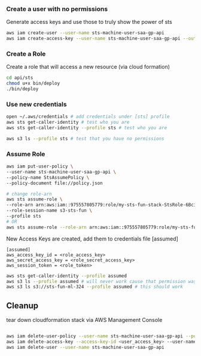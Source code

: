 ### Create a user with no permissions
Generate access keys and use those to truly show the power of sts

```sh
aws iam create-user --user-name sts-machine-user-saa-gp-api
aws iam create-access-key --user-name sts-machine-user-saa-gp-api --output table
```

### Create a Role
Create a role that will access a new resource (via cloud formation)
```sh
cd api/sts
chmod u+x bin/deploy
./bin/deploy
```

### Use new credentials 
```sh
open ~/.aws/credentials # add credentials under [sts] profile
aws sts get-caller-identity # test who you are
aws sts get-caller-identity --profile sts # test who you are

aws s3 ls --profile sts # test that you have no permissions
```

### Assume Role
```sh
aws iam put-user-policy \
--user-name sts-machine-user-saa-gp-api \
--policy-name StsAssumePolicy \
--policy-document file://policy.json
```

```sh
# change role-arn
aws sts assume-role \
--role-arn arn:aws:iam::975557805779:role/my-sts-fun-stack-StsRole-6Bci5ug79hik \ 
--role-session-name s3-sts-fun \
--profile sts
# OR 
aws sts assume-role --role-arn arn:aws:iam::975557805779:role/my-sts-fun-stack-StsRole-6Bci5ug79hik --role-session-name s3-sts-fun --profile sts

```


New Access Keys are created, add them to credentials file [assumed]
```
[assumed]
aws_access_key_id = <role_access_key>
aws_secret_access_key = <role_secret_access_key>
aws_session_token = <role_token>
```

```sh
aws sts get-caller-identity --profile assumed
aws s3 ls --profile assumed # will never work cause that permission wasn't granted for all buckets
aws s3 ls s3://sts-fun-ml-324 --profile assumed # this should work 
```

## Cleanup
tear down cloudformation stack via AWS Management Console
```sh

aws iam delete-user-policy --user-name sts-machine-user-saa-gp-api --policy-name StsAssumePolicy
aws iam delete-access-key --access-key-id <user_access_key> --user-name sts-machine-user-saa-gp-api
aws iam delete-user --user-name sts-machine-user-saa-gp-api
```
